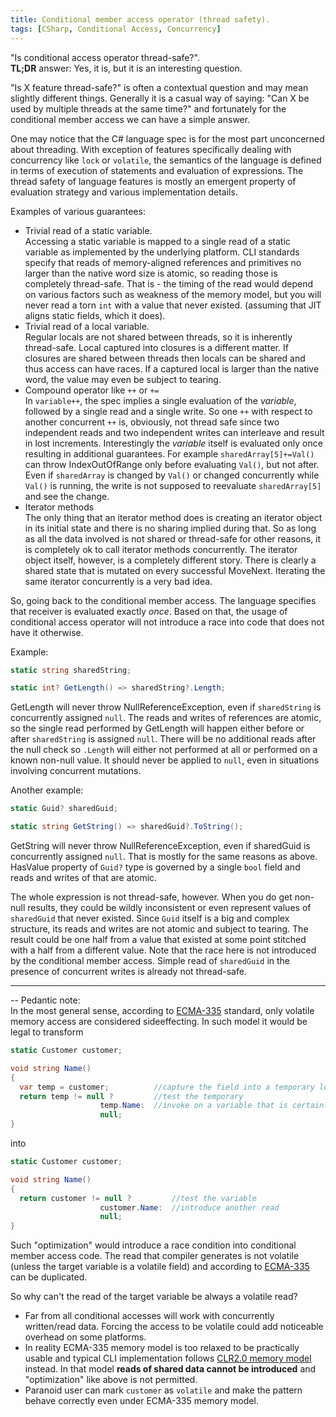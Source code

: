 ```yaml
---
title: Conditional member access operator (thread safety).
tags: [CSharp, Conditional Access, Concurrency]
---
```

"Is conditional access operator thread-safe?".  
**TL;DR** answer: Yes, it is, but it is an interesting question.

"Is X feature thread-safe?" is often a contextual question and may mean slightly different things. Generally it is a casual way of saying: "Can X be used by multiple threads at the same time?" and fortunately for the conditional member access we can have a simple answer.

One may notice that the C# language spec is for the most part unconcerned about threading. With exception of features specifically dealing with concurrency like ```lock``` or ```volatile```, the semantics of the language is defined in terms of execution of statements and evaluation  of expressions. The thread safety of language features is mostly an emergent property of evaluation strategy and various implementation details.

Examples of various guarantees:

- Trivial read of a static variable.  
 Accessing a static variable is mapped to a single read of a static variable as implemented by the underlying platform. CLI standards specify that reads of memory-aligned references and primitives no larger than the native word size is atomic, so reading those is completely thread-safe. That is - the timing of the read would depend on various factors such as weakness of the memory model, but you will never read a torn ```int``` with a value that never existed. (assuming that JIT aligns static fields, which it does).
- Trivial read of a local variable.  
 Regular locals are not shared between threads, so it is inherently thread-safe. Local captured into closures is a different matter. If closures are shared between threads then locals can be shared and thus access can have races. If a captured local is larger than the native word, the value may even be subject to tearing.
- Compound operator like ```++``` or ```+=```  
 In ```variable++```, the spec implies a single evaluation of the _variable_, followed by a single read and a single write. So one ```++``` with respect to another concurrent ```++``` is, obviously, not thread safe since two independent reads and two independent writes can interleave and result in lost increments. Interestingly the _variable_ itself is evaluated only once resulting in additional guarantees. For example ```sharedArray[5]+=Val()``` can throw IndexOutOfRange only before evaluating ```Val()```, but not after.  
 Even if ```sharedArray``` is changed by ```Val()``` or changed concurrently while ```Val()``` is running, the write is not supposed to reevaluate ```sharedArray[5]``` and see the change.
 - Iterator methods  
 The only thing that an iterator method does is creating an iterator object in its initial state and there is no sharing implied during that. So as long as all the data involved is not shared or thread-safe for other reasons, it is completely ok to call iterator methods concurrently.
 The iterator object itself, however, is a completely different story. There is clearly a shared state that is mutated on every successful MoveNext. Iterating the same iterator concurrently is a very bad idea.

So, going back to the conditional member access. The language specifies that receiver is evaluated exactly _once_. Based on that, the usage of conditional access operator will not introduce a race into code that does not have it otherwise.

Example:

```cs
static string sharedString;

static int? GetLength() => sharedString?.Length;
```
GetLength will never throw NullReferenceException, even if ```sharedString``` is concurrently assigned ```null```.
The reads and writes of references are atomic, so the single read performed by GetLength will happen either before or after ```sharedString``` is assigned ```null```. There will be no additional reads after the null check so ```.Length``` will either not performed at all or performed on a known non-null value. It should never be applied to ```null```, even in situations involving concurrent mutations.

Another example:

```cs
static Guid? sharedGuid;

static string GetString() => sharedGuid?.ToString();
```
GetString will never throw NullReferenceException, even if sharedGuid is concurrently assigned ```null```.
That is mostly for the same reasons as above. HasValue property of ```Guid?``` type is governed by a single ```bool``` field and reads and writes of that are atomic.

The whole expression is not thread-safe, however. When you do get non-null results, they could be wildly inconsistent or even represent values of ```sharedGuid``` that never existed. Since ```Guid``` itself is a big and complex structure, its reads and writes are not atomic and subject to tearing. The result could be one half from a value that existed at some point stitched with a half from a different value.
Note that the race here is not introduced by the conditional member access. Simple read of ```sharedGuid``` in the presence of concurrent writes is already not thread-safe.

---

-- Pedantic note:  
In the most general sense, according to [ECMA-335](http://www.ecma-international.org/publications/standards/Ecma-335.htm) standard, only volatile memory access are considered sideeffecting. In such model it would be legal to transform

```cs
static Customer customer;

void string Name()
{
  var temp = customer;          //capture the field into a temporary local
  return temp != null ?         //test the temporary
                    temp.Name:  //invoke on a variable that is certainly not null
                    null;
}
```
into

```cs
static Customer customer;

void string Name()
{
  return customer != null ?         //test the variable
                    customer.Name:  //introduce another read
                    null;
}
```

Such "optimization" would introduce a race condition into conditional member access code. The read that compiler generates is not volatile (unless the target variable is a volatile field) and according to [ECMA-335](http://www.ecma-international.org/publications/standards/Ecma-335.htm) can be duplicated.

So why can't the read of the target variable be always a volatile read?  

- Far from all conditional accesses will work with concurrently written/read data. Forcing the access to be volatile could add noticeable overhead on some platforms.
- In reality ECMA-335 memory model is too relaxed to be practically usable and typical CLI implementation follows [CLR2.0 memory model](http://joeduffyblog.com/2007/11/10/clr-20-memory-model/) instead. In that model **reads of shared data cannot be introduced** and "optimization" like above is not permitted.
- Paranoid user can mark ```customer``` as ```volatile``` and make the pattern behave correctly even under ECMA-335 memory model.
